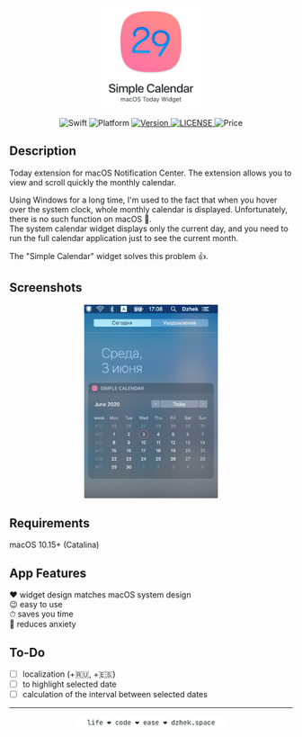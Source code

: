 <p align="center">
	<img src="https://github.com/dzhek-space/Calendar-Widget/blob/master/images/app_icon.png?raw=true" alt="Simple Сalendar logo" height="180" >
</p>

<p align="center">
  <img src="https://img.shields.io/badge/Swift-5.2-orange.svg" alt="Swift">
  <img src="https://img.shields.io/badge/platform-macOS-lightgrey.svg" alt="Platform">
  <a href="https://github.com/dzhek-space/Calendar-Widget/releases">
    <img src="https://img.shields.io/badge/release-1.0_(2)-%2300b4f0" alt="Version">
  </a>
  <a href="https://raw.githubusercontent.com/dzhek-space/Calendar-Widget/master/LICENSE">
    <img src="https://img.shields.io/badge/license-MIT-green.svg" alt="LICENSE">
  </a>
  <img src="https://img.shields.io/badge/price-FREE-brightgreen.svg" alt="Price">
</p>

## Description

Today extension for macOS Notification Center. The extension allows you to view and scroll quickly the monthly calendar.

Using Windows for a long time, I'm used to the fact that when you hover over the system clock, whole monthly calendar is displayed. Unfortunately, there is no such function on macOS 🤷.  
The system calendar widget displays only the current day, and you need to run the full calendar application just to see the current month.

The "Simple Calendar" widget solves this problem 👍.

## Screenshots

<p align="center">
	<img src="https://github.com/dzhek-space/Calendar-Widget/blob/master/images/screenshot_1.png?raw=true" alt="Simple Сalendar Screenshot 1" height="344">
</p>

## Requirements

macOS 10.15+ (Catalina)

## App Features

❤️ widget design matches macOS system design  
😉 easy to use    
⏱ saves you time  
🧚 reduces anxiety  

## To-Do

- [ ] localization (+🇷🇺, +🇪🇸)
- [ ] to highlight selected date
- [ ] calculation of the interval between selected dates

-----

<p align="center">
	<img src="https://github.com/dzhek-space/Calendar-Widget/blob/master/images/P.S.%20README%20Git.png?raw=true" alt="P.S. life + code + ease = dzhek.space" height="24">
</p>

<!-- `life ❤ code ❤ ease ❤ dzhek.space` -->

